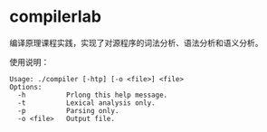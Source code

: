 # compilerlab

编译原理课程实践，实现了对源程序的词法分析、语法分析和语义分析。

使用说明：

```shell
Usage: ./compiler [-htp] [-o <file>] <file>
Options:
  -h          Prlong this help message.
  -t          Lexical analysis only.
  -p          Parsing only.
  -o <file>   Output file.
```

